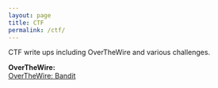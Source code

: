 ```yaml
---
layout: page
title: CTF
permalink: /ctf/
---
```


CTF write ups including OverTheWire and various challenges.

<strong>OverTheWire:</strong><br>
[OverTheWire: Bandit]


[OverTheWire: Bandit]: https://kyle-c-simmons.github.io/overthewire/ctf/OverTheWire-Bandit/
